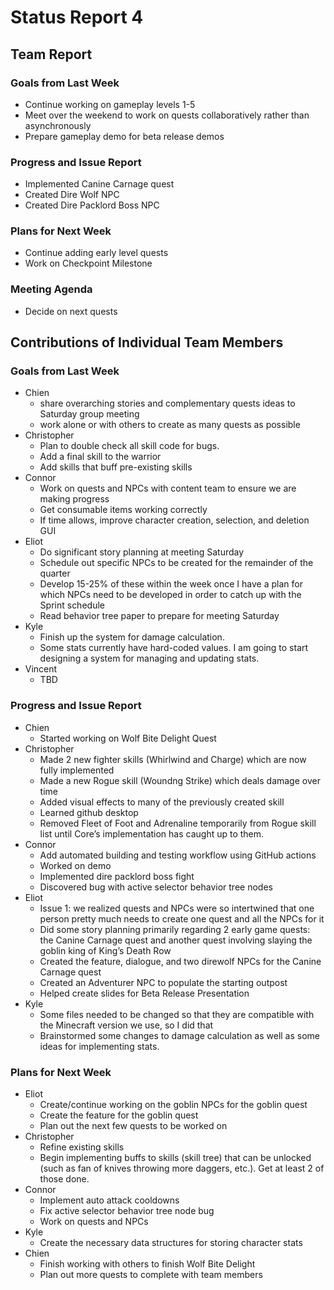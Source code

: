 # Status Report 4

## Team Report

### Goals from Last Week

- Continue working on gameplay levels 1-5
- Meet over the weekend to work on quests collaboratively rather than
  asynchronously
- Prepare gameplay demo for beta release demos

### Progress and Issue Report

- Implemented Canine Carnage quest
- Created Dire Wolf NPC
- Created Dire Packlord Boss NPC

### Plans for Next Week

- Continue adding early level quests
- Work on Checkpoint Milestone

### Meeting Agenda

- Decide on next quests

## Contributions of Individual Team Members

### Goals from Last Week

- Chien
  - share overarching stories and complementary quests ideas to Saturday group
    meeting
  - work alone or with others to create as many quests as possible
- Christopher
  - Plan to double check all skill code for bugs.
  - Add a final skill to the warrior
  - Add skills that buff pre-existing skills
- Connor
  - Work on quests and NPCs with content team to ensure we are making progress
  - Get consumable items working correctly
  - If time allows, improve character creation, selection, and deletion GUI
- Eliot
  - Do significant story planning at meeting Saturday
  - Schedule out specific NPCs to be created for the remainder of the quarter
  - Develop 15-25% of these within the week once I have a plan for which NPCs
    need to be developed in order to catch up with the Sprint schedule
  - Read behavior tree paper to prepare for meeting Saturday
- Kyle
  - Finish up the system for damage calculation.
  - Some stats currently have hard-coded values. I am going to start designing a
    system for managing and updating stats.
- Vincent
  - TBD

### Progress and Issue Report

- Chien
  - Started working on Wolf Bite Delight Quest
- Christopher
  - Made 2 new fighter skills (Whirlwind and Charge) which are now fully
    implemented
  - Made a new Rogue skill (Woundng Strike) which deals damage over time
  - Added visual effects to many of the previously created skill
  - Learned github desktop
  - Removed Fleet of Foot and Adrenaline temporarily from Rogue skill list until
    Core’s implementation has caught up to them.
- Connor
  - Add automated building and testing workflow using GitHub actions
  - Worked on demo
  - Implemented dire packlord boss fight
  - Discovered bug with active selector behavior tree nodes
- Eliot
  - Issue 1: we realized quests and NPCs were so intertwined that one person
    pretty much needs to create one quest and all the NPCs for it
  - Did some story planning primarily regarding 2 early game quests: the Canine
    Carnage quest and another quest involving slaying the goblin king of King’s
    Death Row
  - Created the feature, dialogue, and two direwolf NPCs for the Canine Carnage
    quest
  - Created an Adventurer NPC to populate the starting outpost
  - Helped create slides for Beta Release Presentation
- Kyle
  - Some files needed to be changed so that they are compatible with the
    Minecraft version we use, so I did that
  - Brainstormed some changes to damage calculation as well as some ideas for
    implementing stats.

### Plans for Next Week

- Eliot
  - Create/continue working on the goblin NPCs for the goblin quest
  - Create the feature for the goblin quest
  - Plan out the next few quests to be worked on
- Christopher
  - Refine existing skills
  - Begin implementing buffs to skills (skill tree) that can be unlocked (such
    as fan of knives throwing more daggers, etc.). Get at least 2 of those done.
- Connor
  - Implement auto attack cooldowns
  - Fix active selector behavior tree node bug
  - Work on quests and NPCs
- Kyle
  - Create the necessary data structures for storing character stats
- Chien
  - Finish working with others to finish Wolf Bite Delight
  - Plan out more quests to complete with team members
